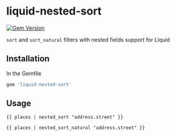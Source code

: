 # liquid-nested-sort

[![Gem Version](https://img.shields.io/gem/v/liquid-nested-sort.svg)](https://rubygems.org/gems/liquid-nested-sort)

`sort` and `sort_natural` filters with nested fields support for Liquid

## Installation

In the Gemfile

```ruby
gem 'liquid-nested-sort'
```

## Usage

```liquid
{{ places | nested_sort "address.street" }}
```

```liquid
{{ places | nested_sort_natural "address.street" }}
```
